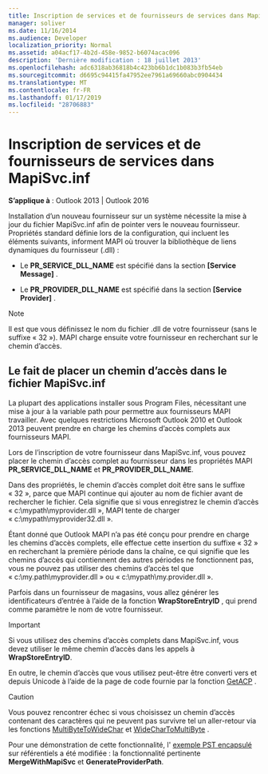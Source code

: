 ```yaml
---
title: Inscription de services et de fournisseurs de services dans MapiSvc.inf
manager: soliver
ms.date: 11/16/2014
ms.audience: Developer
localization_priority: Normal
ms.assetid: a04acf17-4b2d-458e-9852-b6074acac096
description: 'Dernière modification : 18 juillet 2013'
ms.openlocfilehash: adc6318ab36818b4c423bb6b1dc1b083b3fb54eb
ms.sourcegitcommit: d6695c94415fa47952ee7961a69660abc0904434
ms.translationtype: MT
ms.contentlocale: fr-FR
ms.lasthandoff: 01/17/2019
ms.locfileid: "28706883"
---
```

# <a name="registering-services-and-service-providers-in-mapisvcinf"></a>Inscription de services et de fournisseurs de services dans MapiSvc.inf

 
  
**S’applique à** : Outlook 2013 | Outlook 2016 
  
Installation d’un nouveau fournisseur sur un système nécessite la mise à jour du fichier MapiSvc.inf afin de pointer vers le nouveau fournisseur. Propriétés standard définie lors de la configuration, qui incluent les éléments suivants, informent MAPI où trouver la bibliothèque de liens dynamiques du fournisseur (.dll) :
  
- Le **PR_SERVICE_DLL_NAME** est spécifié dans la section **[Service Message]** . 
    
- Le **PR_PROVIDER_DLL_NAME** est spécifié dans la section **[Service Provider]** . 
    
> [!NOTE]
> Il est que vous définissez le nom du fichier .dll de votre fournisseur (sans le suffixe « 32 »). MAPI charge ensuite votre fournisseur en recherchant sur le chemin d’accès. 
  
## <a name="putting-a-path-in-mapisvcinf"></a>Le fait de placer un chemin d’accès dans le fichier MapiSvc.inf

La plupart des applications installer sous Program Files, nécessitant une mise à jour à la variable path pour permettre aux fournisseurs MAPI travailler. Avec quelques restrictions Microsoft Outlook 2010 et Outlook 2013 peuvent prendre en charge les chemins d’accès complets aux fournisseurs MAPI.
  
Lors de l’inscription de votre fournisseur dans MapiSvc.inf, vous pouvez placer le chemin d’accès complet au fournisseur dans les propriétés MAPI **PR_SERVICE_DLL_NAME** et **PR_PROVIDER_DLL_NAME**.
  
Dans des propriétés, le chemin d’accès complet doit être sans le suffixe « 32 », parce que MAPI continue qui ajouter au nom de fichier avant de rechercher le fichier. Cela signifie que si vous enregistrez le chemin d’accès « c:\mypath\myprovider.dll », MAPI tente de charger « c:\mypath\myprovider32.dll ».
  
Étant donné que Outlook MAPI n’a pas été conçu pour prendre en charge les chemins d’accès complets, elle effectue cette insertion du suffixe « 32 » en recherchant la première période dans la chaîne, ce qui signifie que les chemins d’accès qui contiennent des autres périodes ne fonctionnent pas, vous ne pouvez pas utiliser des chemins d’accès tel que « c:\my.path\myprovider.dll » ou « c:\mypath\my.provider.dll ».
  
Parfois dans un fournisseur de magasins, vous allez générer les identificateurs d’entrée à l’aide de la fonction **WrapStoreEntryID** , qui prend comme paramètre le nom de votre fournisseur. 
  
> [!IMPORTANT]
> Si vous utilisez des chemins d’accès complets dans MapiSvc.inf, vous devez utiliser le même chemin d’accès dans les appels à **WrapStoreEntryID**. 
  
En outre, le chemin d’accès que vous utilisez peut-être être converti vers et depuis Unicode à l’aide de la page de code fournie par la fonction [GetACP](https://msdn.microsoft.com/library/windows/desktop/dd318070%28v=vs.85%29.aspx/) . 
  
> [!CAUTION]
> Vous pouvez rencontrer échec si vous choisissez un chemin d’accès contenant des caractères qui ne peuvent pas survivre tel un aller-retour via les fonctions [MultiByteToWideChar](https://msdn.microsoft.com/library/windows/desktop/dd319072%28v=vs.85%29.aspx/) et [WideCharToMultiByte](https://msdn.microsoft.com/library/windows/desktop/dd374130%28v=vs.85%29.aspx/) . 
  
Pour une démonstration de cette fonctionnalité, l' [exemple PST encapsulé](https://github.com/stephenegriffin/Outlook2010CodeSamples) sur référentiels a été modifiée : la fonctionnalité pertinente **MergeWithMapiSvc** et **GenerateProviderPath**.
  

